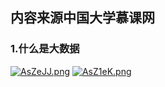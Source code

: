 ## 内容来源中国大学慕课网
### 1.什么是大数据
[![AsZeJJ.png](https://s2.ax1x.com/2019/04/01/AsZeJJ.png)](https://imgchr.com/i/AsZeJJ)
[![AsZ1eK.png](https://s2.ax1x.com/2019/04/01/AsZ1eK.png)](https://imgchr.com/i/AsZ1eK)
